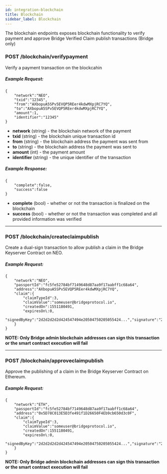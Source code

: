 ```yaml
---
id: integration-blockchain
title: Blockchain
sidebar_label: Blockchain
---
```

The blockchain endpoints exposes blockchain functionality to verify payment and approve Bridge Verified Claim publish transactions (Bridge only)

### POST /blockchain/verifypayment
Verify a payment transaction on the blockcahin

##### Example Request:
```
{
    "network":"NEO",
    "txid":"12345",
    "from":"AXbopuA5SPv5EVQP5REer4kdwMXpjRC7YQ",
    "to":"AXbopuA5SPv5EVQP5REer4kdwMXpjRC7YQ",
    "amount":1,
    "identifier":"12345"
}
```
- **network** (string) - the blockchain network of the payment
- **txid** (string) - the blockchain unique transaction id
- **from** (string) - the blockchain address the payment was sent from
- **to** (string) - the blockchain address the payment was sent to
- **amount** (int) - the payment amount
- **identifier** (string) - the unique identifier of the transaction

##### Example Response:
```
{
    "complete":false,
    "success":false
}
```
- **complete** (bool) - whether or not the transaction is finalized on the blockchain
- **success** (bool) - whether or not the transaction was completed and all provided information was verified


---

### POST /blockchain/createclaimpublish
Create a dual-sign transaction to allow publish a claim in the Bridge Keyserver Contract on NEO.  

##### Example Request:
```
{
    "network":"NEO",
    "passportId":"fc5fe52784bf7149648d87aa9f17aabff1c68a64",
    "address":"AXbopuA5SPv5EVQP5REer4kdwMXpjRC7YQ",
    "claim":{
        "claimTypeId":3,
        "claimValue":"someuser@bridgeprotocol.io",
        "createdOn":1551180491,
        "expiresOn\:0,
        "signedByKey":"2d2d2d2d2d424547494e20504750205055424...","signature":"2d2d2d2d2d424547494e20504750204d4553534..."
    }
}
```
**NOTE: Only Bridge admin blockchain addresses can sign this transaction or the smart contract execution will fail**


---

### POST /blockchain/approveclaimpublish
Approve the publishing of a claim in the Bridge Keyserver Contract on Ethereum. 

##### Example Request:
```
{
    "network":"ETH",
    "passportId":"fc5fe52784bf7149648d87aa9f17aabff1c68a64",
    "address":"0x5D78C013E5D3fe491f1D26650F4Eb9cb650d3c0F",
    "claim":{
        "claimTypeId":3,
        "claimValue":"someuser@bridgeprotocol.io",
        "createdOn":1551180491,
        "expiresOn\:0,
        "signedByKey":"2d2d2d2d2d424547494e20504750205055424...","signature":"2d2d2d2d2d424547494e20504750204d4553534..."
    }
}
```
**NOTE: Only Bridge admin blockchain addresses can sign this transaction or the smart contract execution will fail**